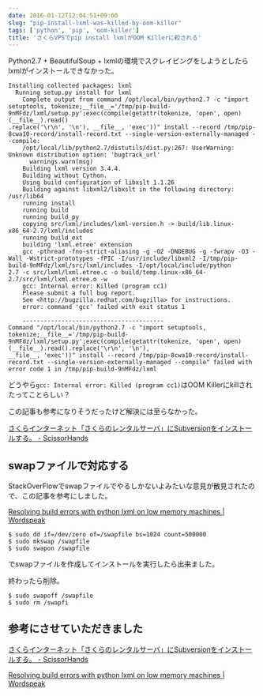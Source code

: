 ```yaml
---
date: 2016-01-12T12:04:51+09:00
slug: "pip-install-lxml-was-killed-by-oom-killer"
tags: ['python', 'pip', 'oom-killer']
title: 'さくらVPSでpip install lxmlがOOM Killerに殺される'
---
```


Python2.7 + BeautifulSoup + lxmlの環境でスクレイピングをしようとしたらlxmlがインストールできなかった。

```
Installing collected packages: lxml
  Running setup.py install for lxml
    Complete output from command /opt/local/bin/python2.7 -c "import setuptools, tokenize;__file__='/tmp/pip-build-9nMFdz/lxml/setup.py';exec(compile(getattr(tokenize, 'open', open)(__file__).read()
.replace('\r\n', '\n'), __file__, 'exec'))" install --record /tmp/pip-8cwa10-record/install-record.txt --single-version-externally-managed --compile:
    /opt/local/lib/python2.7/distutils/dist.py:267: UserWarning: Unknown distribution option: 'bugtrack_url'
      warnings.warn(msg)
    Building lxml version 3.4.4.
    Building without Cython.
    Using build configuration of libxslt 1.1.26
    Building against libxml2/libxslt in the following directory: /usr/lib64
    running install
    running build
    running build_py
    copying src/lxml/includes/lxml-version.h -> build/lib.linux-x86_64-2.7/lxml/includes
    running build_ext
    building 'lxml.etree' extension
    gcc -pthread -fno-strict-aliasing -g -O2 -DNDEBUG -g -fwrapv -O3 -Wall -Wstrict-prototypes -fPIC -I/usr/include/libxml2 -I/tmp/pip-build-9nMFdz/lxml/src/lxml/includes -I/opt/local/include/python
2.7 -c src/lxml/lxml.etree.c -o build/temp.linux-x86_64-2.7/src/lxml/lxml.etree.o -w
    gcc: Internal error: Killed (program cc1)
    Please submit a full bug report.
    See <http://bugzilla.redhat.com/bugzilla> for instructions.
    error: command 'gcc' failed with exit status 1

    ----------------------------------------
Command "/opt/local/bin/python2.7 -c "import setuptools, tokenize;__file__='/tmp/pip-build-9nMFdz/lxml/setup.py';exec(compile(getattr(tokenize, 'open', open)(__file__).read().replace('\r\n', '\n'),
__file__, 'exec'))" install --record /tmp/pip-8cwa10-record/install-record.txt --single-version-externally-managed --compile" failed with error code 1 in /tmp/pip-build-9nMFdz/lxml
```

どうやら`gcc: Internal error: Killed (program cc1)`はOOM Killerにkillされたってことらしい？

この記事も参考になりそうだったけど解決には至らなかった。

[さくらインターネット「さくらのレンタルサーバ」にSubversionをインストールする。 - ScissorHands](http://scissorhands.jpn.org/2011/11/post-260.html)

## swapファイルで対応する

StackOverFlowでswapファイルでやるしかないよみたいな意見が散見されたので、この記事を参考にしました。

[Resolving build errors with python lxml on low memory machines | Wordspeak](https://www.wordspeak.org/posts/resolving-build-errors-with-python-lxml.html)

```
$ sudo dd if=/dev/zero of=/swapfile bs=1024 count=500000
$ sudo mkswap /swapfile
$ sudo swapon /swapfile
```

でswapファイルを作成してインストールを実行したら出来ました。

終わったら削除。

``` shell
$ sudo swapoff /swapfile
$ sudo rm /swapfi
```

## 参考にさせていただきました

[さくらインターネット「さくらのレンタルサーバ」にSubversionをインストールする。 - ScissorHands](http://scissorhands.jpn.org/2011/11/post-260.html)

[Resolving build errors with python lxml on low memory machines | Wordspeak](https://www.wordspeak.org/posts/resolving-build-errors-with-python-lxml.html)


